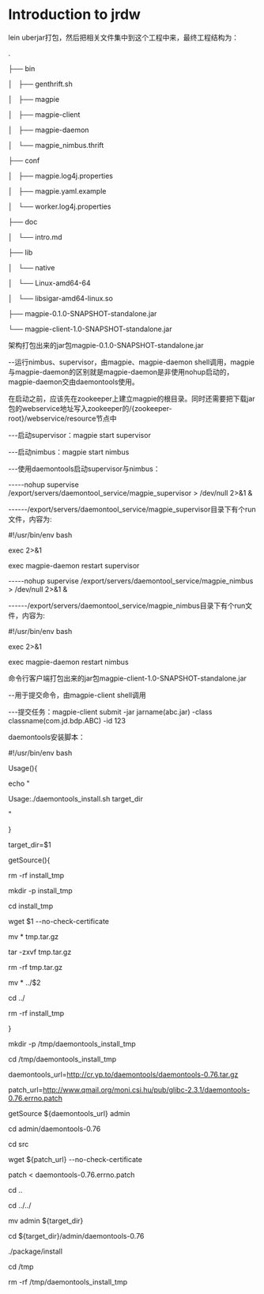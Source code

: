 # Introduction to jrdw

lein uberjar打包，然后把相关文件集中到这个工程中来，最终工程结构为：

.

├── bin

│   ├── genthrift.sh

│   ├── magpie

│   ├── magpie-client

│   ├── magpie-daemon

│   └── magpie_nimbus.thrift

├── conf

│   ├── magpie.log4j.properties

│   ├── magpie.yaml.example

│   └── worker.log4j.properties

├── doc

│   └── intro.md

├── lib

│   └── native

│       └── Linux-amd64-64

│           └── libsigar-amd64-linux.so

├── magpie-0.1.0-SNAPSHOT-standalone.jar

└── magpie-client-1.0-SNAPSHOT-standalone.jar


架构打包出来的jar包magpie-0.1.0-SNAPSHOT-standalone.jar

--运行nimbus、supervisor，由magpie、magpie-daemon shell调用，magpie与magpie-daemon的区别就是magpie-daemon是非使用nohup启动的，magpie-daemon交由daemontools使用。

  在启动之前，应该先在zookeeper上建立magpie的根目录。同时还需要把下载jar包的webservice地址写入zookeeper的/{zookeeper-root}/webservice/resource节点中

---启动supervisor：magpie start supervisor 

---启动nimbus：magpie start nimbus

---使用daemontools启动supervisor与nimbus：

-----nohup supervise /export/servers/daemontool_service/magpie_supervisor > /dev/null 2>&1 &

------/export/servers/daemontool_service/magpie_supervisor目录下有个run文件，内容为:

#!/usr/bin/env bash

exec 2>&1

exec magpie-daemon restart supervisor

-----nohup supervise /export/servers/daemontool_service/magpie_nimbus > /dev/null 2>&1 &

------/export/servers/daemontool_service/magpie_nimbus目录下有个run文件，内容为:

#!/usr/bin/env bash

exec 2>&1

exec magpie-daemon restart nimbus




命令行客户端打包出来的jar包magpie-client-1.0-SNAPSHOT-standalone.jar

--用于提交命令，由magpie-client shell调用

---提交任务：magpie-client submit -jar jarname(abc.jar) -class classname(com.jd.bdp.ABC) -id 123


daemontools安装脚本：

#!/usr/bin/env bash


Usage(){

echo "

Usage:./daemontools_install.sh target_dir

"

}


target_dir=$1

getSource(){

rm -rf install_tmp

mkdir -p install_tmp

cd install_tmp

wget $1 --no-check-certificate

mv * tmp.tar.gz

tar -zxvf tmp.tar.gz

rm -rf tmp.tar.gz

mv * ../$2

cd ../

rm -rf install_tmp

}



mkdir -p /tmp/daemontools_install_tmp

cd /tmp/daemontools_install_tmp



daemontools_url=http://cr.yp.to/daemontools/daemontools-0.76.tar.gz

patch_url=http://www.qmail.org/moni.csi.hu/pub/glibc-2.3.1/daemontools-0.76.errno.patch

getSource ${daemontools_url} admin

cd admin/daemontools-0.76

cd src

wget ${patch_url} --no-check-certificate

patch < daemontools-0.76.errno.patch

cd ..

cd ../../

mv admin ${target_dir}

cd ${target_dir}/admin/daemontools-0.76

./package/install

cd /tmp

rm -rf /tmp/daemontools_install_tmp





